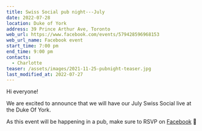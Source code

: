 ```yaml
---
title: Swiss Social pub night---July
date: 2022-07-28
location: Duke of York
address: 39 Prince Arthur Ave, Toronto
web_url: https://www.facebook.com/events/579428596968153
web_url_name: Facebook event
start_time: 7:00 pm
end_time: 9:00 pm
contacts:
  - Charlotte
teaser: /assets/images/2021-11-25-pubnight-teaser.jpg
last_modified_at: 2022-07-27
---
```

Hi everyone!

We are excited to announce that we will have our July Swiss Social live at the Duke Of York.

As this event will be happening in a pub, make sure to RSVP on [Facebook] :slightly_smiling_face:

[facebook]: <{{ page.web_url }}>
